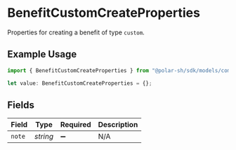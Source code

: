 # BenefitCustomCreateProperties

Properties for creating a benefit of type `custom`.

## Example Usage

```typescript
import { BenefitCustomCreateProperties } from "@polar-sh/sdk/models/components";

let value: BenefitCustomCreateProperties = {};
```

## Fields

| Field              | Type               | Required           | Description        |
| ------------------ | ------------------ | ------------------ | ------------------ |
| `note`             | *string*           | :heavy_minus_sign: | N/A                |